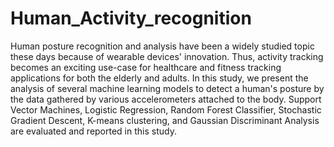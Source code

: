 # Human_Activity_recognition
Human posture recognition and analysis have been a widely studied topic these days because of wearable devices' innovation. Thus, activity tracking becomes an exciting use-case for healthcare and fitness tracking applications for both the elderly and adults. In this study, we present the analysis of several machine learning models to detect a human's posture by the data gathered by various accelerometers attached to the body. Support Vector Machines, Logistic Regression, Random Forest Classifier, Stochastic Gradient Descent, K-means clustering, and Gaussian Discriminant Analysis are evaluated and reported in this study.

